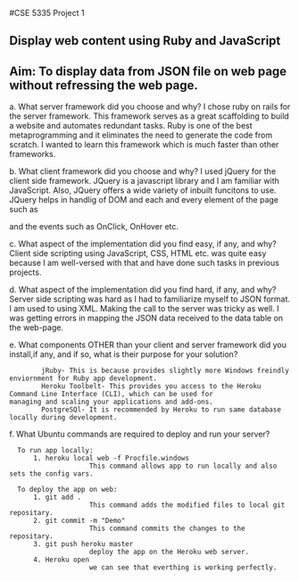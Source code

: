 #CSE 5335 Project 1

## Display web content using Ruby and JavaScript


Aim: To display data from JSON file on web page without refressing the web page.
---

a. What server framework did you choose and why?
I chose ruby on rails for the server framework. This framework serves as a great scaffolding to build a website and automates redundant tasks.
Ruby is one of the best metaprogramming and it eliminates the need to generate the code from scratch. I wanted to learn		this framework which is much faster than other frameworks.

b. What client framework did you choose and why?
I used jQuery for the client side framework. JQuery is a javascript library and I am familiar with JavaScript. 			Also, JQuery offers a wide variety of inbuilt funcitons to use. 
JQuery helps in handlig of DOM and each and every element of the page such as <p> and the events such as OnClick, OnHover etc.
      
c. What aspect of the implementation did you find easy, if any, and why?
Client side scripting using JavaScript, CSS, HTML etc. was quite easy because I am well-versed with that 		and have done such tasks in previous projects.
      
d. What aspect of the implementation did you find hard, if any, and why?
Server side scripting was hard as I had to familiarize myself to JSON format. I am used to using XML. 			Making the call to the server was tricky as well. I was getting errors in mapping			the JSON data received to the data table on the web-page.

      
e. What components OTHER than your client and server framework did you install,if any, and if so, what is their purpose for your    solution?

            jRuby- This is because provides slightly more Windows freindly enviornment for Ruby app development.
            Heroku Toolbelt- This provides you access to the Heroku Command Line Interface (CLI), which can be used for                                    managing and scaling your applications and add-ons.
            PostgreSQl- It is recommended by Heroku to run same database locally during development.
      
f. What Ubuntu commands are required to deploy and run your server?

      To run app locally:
          1. heroku local web -f Procfile.windows 
                        This command allows app to run locally and also sets the config vars.
                        
      To deploy the app on web:
          1. git add .
                        This command adds the modified files to local git repositary.
          2. git commit -m "Demo"
                        This command commits the changes to the repositary.
          3. git push heroku master
                        deploy the app on the Heroku web server.
          4. Heroku open
                        we can see that everthing is working perfectly.
          
          
